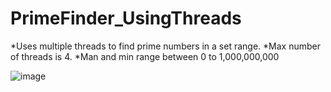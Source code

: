 # PrimeFinder_UsingThreads

*Uses multiple threads to find prime numbers in a set range.
*Max number of threads is 4.
*Man and min range between 0 to 1,000,000,000
 
![image](https://github.com/user-attachments/assets/7d02c19c-3e77-4836-b36c-a9943450d7c8)
